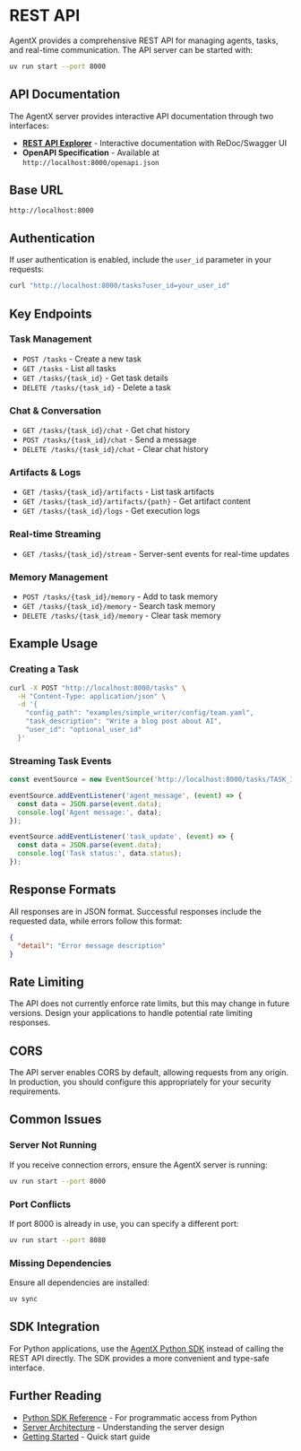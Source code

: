 # REST API

AgentX provides a comprehensive REST API for managing agents, tasks, and real-time communication. The API server can be started with:

```bash
uv run start --port 8000
```

## API Documentation

The AgentX server provides interactive API documentation through two interfaces:

- **[REST API Explorer](/api-explorer)** - Interactive documentation with ReDoc/Swagger UI
- **OpenAPI Specification** - Available at `http://localhost:8000/openapi.json`

## Base URL

```
http://localhost:8000
```

## Authentication

If user authentication is enabled, include the `user_id` parameter in your requests:

```bash
curl "http://localhost:8000/tasks?user_id=your_user_id"
```

## Key Endpoints

### Task Management

- `POST /tasks` - Create a new task
- `GET /tasks` - List all tasks
- `GET /tasks/{task_id}` - Get task details
- `DELETE /tasks/{task_id}` - Delete a task

### Chat & Conversation

- `GET /tasks/{task_id}/chat` - Get chat history
- `POST /tasks/{task_id}/chat` - Send a message
- `DELETE /tasks/{task_id}/chat` - Clear chat history

### Artifacts & Logs

- `GET /tasks/{task_id}/artifacts` - List task artifacts
- `GET /tasks/{task_id}/artifacts/{path}` - Get artifact content
- `GET /tasks/{task_id}/logs` - Get execution logs

### Real-time Streaming

- `GET /tasks/{task_id}/stream` - Server-sent events for real-time updates

### Memory Management

- `POST /tasks/{task_id}/memory` - Add to task memory
- `GET /tasks/{task_id}/memory` - Search task memory
- `DELETE /tasks/{task_id}/memory` - Clear task memory

## Example Usage

### Creating a Task

```bash
curl -X POST "http://localhost:8000/tasks" \
  -H "Content-Type: application/json" \
  -d '{
    "config_path": "examples/simple_writer/config/team.yaml",
    "task_description": "Write a blog post about AI",
    "user_id": "optional_user_id"
  }'
```

### Streaming Task Events

```javascript
const eventSource = new EventSource('http://localhost:8000/tasks/TASK_ID/stream');

eventSource.addEventListener('agent_message', (event) => {
  const data = JSON.parse(event.data);
  console.log('Agent message:', data);
});

eventSource.addEventListener('task_update', (event) => {
  const data = JSON.parse(event.data);
  console.log('Task status:', data.status);
});
```

## Response Formats

All responses are in JSON format. Successful responses include the requested data, while errors follow this format:

```json
{
  "detail": "Error message description"
}
```

## Rate Limiting

The API does not currently enforce rate limits, but this may change in future versions. Design your applications to handle potential rate limiting responses.

## CORS

The API server enables CORS by default, allowing requests from any origin. In production, you should configure this appropriately for your security requirements.

## Common Issues

### Server Not Running

If you receive connection errors, ensure the AgentX server is running:

```bash
uv run start --port 8000
```

### Port Conflicts

If port 8000 is already in use, you can specify a different port:

```bash
uv run start --port 8080
```

### Missing Dependencies

Ensure all dependencies are installed:

```bash
uv sync
```

## SDK Integration

For Python applications, use the [AgentX Python SDK](/api) instead of calling the REST API directly. The SDK provides a more convenient and type-safe interface.

## Further Reading

- [Python SDK Reference](/api) - For programmatic access from Python
- [Server Architecture](/docs/design/system-architecture) - Understanding the server design
- [Getting Started](/docs/getting-started) - Quick start guide